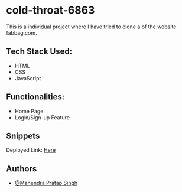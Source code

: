 # cold-throat-6863

This is a individual project where I have tried to clone a  of the website fabbag.com.
<h2>Tech Stack Used: </h2>
<ul>
  <li> HTML</li>
  <li> CSS</li>
  <li> JavaScript</li>
</ul>

<h2> Functionalities: </h2>
<ul>
  <li> Home Page</li>
  <li> Login/Sign-up Feature</li>
</ul>

<h2> Snippets</h2> 
<p> Deployed Link: <a href="jade-gingersnap-56edcc.netlify.app/">Here </a> </p>

<h2>Authors </h2>
<ul>
  <li><a href="https://github.com/Mhendrapratap">@Mahendra Pratap Singh </a></li>
</ul>

